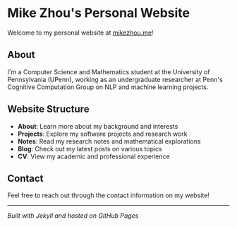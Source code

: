 # Mike Zhou's Personal Website

Welcome to my personal website at [mikezhou.me](https://mikezhou.me)!

## About

I'm a Computer Science and Mathematics student at the University of Pennsylvania (UPenn), working as an undergraduate researcher at Penn's Cognitive Computation Group on NLP and machine learning projects.

## Website Structure

- **About**: Learn more about my background and interests
- **Projects**: Explore my software projects and research work
- **Notes**: Read my research notes and mathematical explorations
- **Blog**: Check out my latest posts on various topics
- **CV**: View my academic and professional experience

## Contact

Feel free to reach out through the contact information on my website!

---

*Built with Jekyll and hosted on GitHub Pages*

